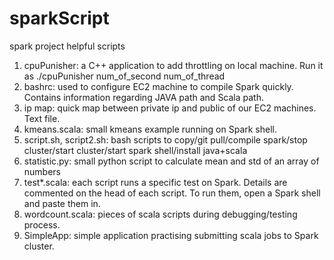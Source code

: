 # sparkScript
spark project helpful scripts
1. cpuPunisher: a C++ application to add throttling on local machine. Run it as ./cpuPunisher num_of_second num_of_thread
2. bashrc: used to configure EC2 machine to compile Spark quickly. Contains information regarding JAVA path and Scala path.
3. ip map: quick map between private ip and public of our EC2 machines. Text file.
4. kmeans.scala: small kmeans example running on Spark shell. 
5. script.sh, script2.sh: bash scripts to copy/git pull/compile spark/stop cluster/start cluster/start spark shell/install java+scala
6. statistic.py: small python script to calculate mean and std of an array of numbers
7. test*.scala: each script runs a specific test on Spark. Details are commented on the head of each script. To run them, open a Spark shell and paste them in.
8. wordcount.scala: pieces of scala scripts during debugging/testing process.
9. SimpleApp: simple application practising submitting scala jobs to Spark cluster.
